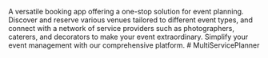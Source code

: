 A versatile booking app offering a one-stop solution for event planning. Discover and reserve various venues tailored to different event types, and connect with a network of service providers such as photographers, caterers, and decorators to make your event extraordinary. Simplify your event management with our comprehensive platform.
#   M u l t i S e r v i c e P l a n n e r 
 
 
